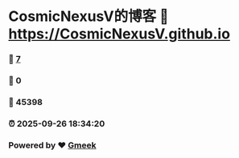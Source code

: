 # CosmicNexusV的博客 :link: https://CosmicNexusV.github.io 
### :page_facing_up: [7](https://CosmicNexusV.github.io/tag.html) 
### :speech_balloon: 0 
### :hibiscus: 45398 
### :alarm_clock: 2025-09-26 18:34:20 
### Powered by :heart: [Gmeek](https://github.com/Meekdai/Gmeek)
